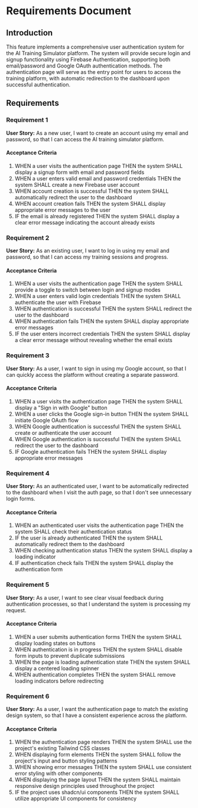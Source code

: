 # Requirements Document

## Introduction

This feature implements a comprehensive user authentication system for the AI Training Simulator platform. The system will provide secure login and signup functionality using Firebase Authentication, supporting both email/password and Google OAuth authentication methods. The authentication page will serve as the entry point for users to access the training platform, with automatic redirection to the dashboard upon successful authentication.

## Requirements

### Requirement 1

**User Story:** As a new user, I want to create an account using my email and password, so that I can access the AI training simulator platform.

#### Acceptance Criteria

1. WHEN a user visits the authentication page THEN the system SHALL display a signup form with email and password fields
2. WHEN a user enters valid email and password credentials THEN the system SHALL create a new Firebase user account
3. WHEN account creation is successful THEN the system SHALL automatically redirect the user to the dashboard
4. WHEN account creation fails THEN the system SHALL display appropriate error messages to the user
5. IF the email is already registered THEN the system SHALL display a clear error message indicating the account already exists

### Requirement 2

**User Story:** As an existing user, I want to log in using my email and password, so that I can access my training sessions and progress.

#### Acceptance Criteria

1. WHEN a user visits the authentication page THEN the system SHALL provide a toggle to switch between login and signup modes
2. WHEN a user enters valid login credentials THEN the system SHALL authenticate the user with Firebase
3. WHEN authentication is successful THEN the system SHALL redirect the user to the dashboard
4. WHEN authentication fails THEN the system SHALL display appropriate error messages
5. IF the user enters incorrect credentials THEN the system SHALL display a clear error message without revealing whether the email exists

### Requirement 3

**User Story:** As a user, I want to sign in using my Google account, so that I can quickly access the platform without creating a separate password.

#### Acceptance Criteria

1. WHEN a user visits the authentication page THEN the system SHALL display a "Sign in with Google" button
2. WHEN a user clicks the Google sign-in button THEN the system SHALL initiate Google OAuth flow
3. WHEN Google authentication is successful THEN the system SHALL create or authenticate the user account
4. WHEN Google authentication is successful THEN the system SHALL redirect the user to the dashboard
5. IF Google authentication fails THEN the system SHALL display appropriate error messages

### Requirement 4

**User Story:** As an authenticated user, I want to be automatically redirected to the dashboard when I visit the auth page, so that I don't see unnecessary login forms.

#### Acceptance Criteria

1. WHEN an authenticated user visits the authentication page THEN the system SHALL check their authentication status
2. IF the user is already authenticated THEN the system SHALL automatically redirect them to the dashboard
3. WHEN checking authentication status THEN the system SHALL display a loading indicator
4. IF authentication check fails THEN the system SHALL display the authentication form

### Requirement 5

**User Story:** As a user, I want to see clear visual feedback during authentication processes, so that I understand the system is processing my request.

#### Acceptance Criteria

1. WHEN a user submits authentication forms THEN the system SHALL display loading states on buttons
2. WHEN authentication is in progress THEN the system SHALL disable form inputs to prevent duplicate submissions
3. WHEN the page is loading authentication state THEN the system SHALL display a centered loading spinner
4. WHEN authentication completes THEN the system SHALL remove loading indicators before redirecting

### Requirement 6

**User Story:** As a user, I want the authentication page to match the existing design system, so that I have a consistent experience across the platform.

#### Acceptance Criteria

1. WHEN the authentication page renders THEN the system SHALL use the project's existing Tailwind CSS classes
2. WHEN displaying form elements THEN the system SHALL follow the project's input and button styling patterns
3. WHEN showing error messages THEN the system SHALL use consistent error styling with other components
4. WHEN displaying the page layout THEN the system SHALL maintain responsive design principles used throughout the project
5. IF the project uses shadcn/ui components THEN the system SHALL utilize appropriate UI components for consistency